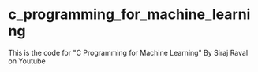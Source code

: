 # c_programming_for_machine_learning
This is the code for "C Programming for Machine Learning" By Siraj Raval on Youtube
